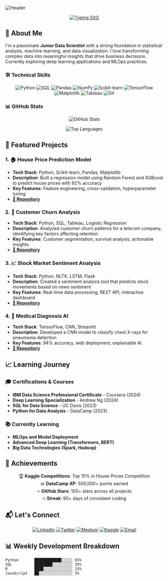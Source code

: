 ![Header](https://capsule-render.vercel.app/api?type=wave&color=gradient&height=200&section=header&text=👋%20Hi,%20I'm%20Md%20Belal%20Hossain%20Santo&fontSize=35&fontColor=white)

<div align="center">
  
[![Typing SVG](https://readme-typing-svg.demolab.com?font=Fira+Code&size=25&duration=4000&pause=1000&color=36BCF7FF&width=435&lines=Junior+Data+Scientist;Python+Enthusiast;Machine+Learning+Practitioner;Data+Storyteller)](https://git.io/typing-svg)

</div>

## 🎯 About Me

I'm a passionate **Junior Data Scientist** with a strong foundation in statistical analysis, machine learning, and data visualization. I love transforming complex data into meaningful insights that drive business decisions. Currently exploring deep learning applications and MLOps practices.

### 🛠️ Technical Skills

<div align="center">

![Python](https://img.shields.io/badge/Python-3776AB?style=for-the-badge&logo=python&logoColor=white)
![SQL](https://img.shields.io/badge/SQL-4479A1?style=for-the-badge&logo=mysql&logoColor=white)
![Pandas](https://img.shields.io/badge/Pandas-150458?style=for-the-badge&logo=pandas&logoColor=white)
![NumPy](https://img.shields.io/badge/NumPy-013243?style=for-the-badge&logo=numpy&logoColor=white)
![Scikit-learn](https://img.shields.io/badge/Scikit--learn-F7931E?style=for-the-badge&logo=scikit-learn&logoColor=white)
![TensorFlow](https://img.shields.io/badge/TensorFlow-FF6F00?style=for-the-badge&logo=tensorflow&logoColor=white)
![Matplotlib](https://img.shields.io/badge/Matplotlib-11557c?style=for-the-badge&logo=plotly&logoColor=white)
![Tableau](https://img.shields.io/badge/Tableau-E97627?style=for-the-badge&logo=tableau&logoColor=white)
![Git](https://img.shields.io/badge/Git-F05032?style=for-the-badge&logo=git&logoColor=white)

</div>

### 📊 GitHub Stats

<div align="center">
  
![GitHub Stats](https://github-readme-stats.vercel.app/api?username=bhsanto&theme=radical&hide_border=false&include_all_commits=true&count_private=true)

![Top Languages](https://github-readme-stats.vercel.app/api/top-langs/?username=bhsanto&theme=radical&hide_border=false&include_all_commits=true&count_private=true&layout=compact)

</div>

## 🚀 Featured Projects

### 1. 🏠 House Price Prediction Model
- **Tech Stack**: Python, Scikit-learn, Pandas, Matplotlib
- **Description**: Built a regression model using Random Forest and XGBoost to predict house prices with 92% accuracy
- **Key Features**: Feature engineering, cross-validation, hyperparameter tuning
- **[📁 Repository](https://github.com/[username]/house-price-prediction)**

### 2. 📱 Customer Churn Analysis
- **Tech Stack**: Python, SQL, Tableau, Logistic Regression
- **Description**: Analyzed customer churn patterns for a telecom company, identifying key factors affecting retention
- **Key Features**: Customer segmentation, survival analysis, actionable insights
- **[📁 Repository](https://github.com/[username]/customer-churn-analysis)**

### 3. 📈 Stock Market Sentiment Analysis
- **Tech Stack**: Python, NLTK, LSTM, Flask
- **Description**: Created a sentiment analysis tool that predicts stock movements based on news sentiment
- **Key Features**: Real-time data processing, REST API, interactive dashboard
- **[📁 Repository](https://github.com/[username]/stock-sentiment-analysis)**

### 4. 🏥 Medical Diagnosis AI
- **Tech Stack**: TensorFlow, CNN, Streamlit
- **Description**: Developed a CNN model to classify chest X-rays for pneumonia detection
- **Key Features**: 94% accuracy, web deployment, explainable AI
- **[📁 Repository](https://github.com/[username]/medical-diagnosis-ai)**

## 📈 Learning Journey

### 🎓 Certifications & Courses
- **IBM Data Science Professional Certificate** - Coursera (2024)
- **Deep Learning Specialization** - Andrew Ng (2024)
- **SQL for Data Science** - UC Davis (2023)
- **Python for Data Analysis** - DataCamp (2023)

### 📚 Currently Learning
- **MLOps and Model Deployment**
- **Advanced Deep Learning (Transformers, BERT)**
- **Big Data Technologies (Spark, Hadoop)**

## 🌟 Achievements

<div align="center">
  
🏆 **Kaggle Competitions**: Top 15% in House Prices Competition  
📊 **DataCamp XP**: 500,000+ points earned  
⭐ **GitHub Stars**: 100+ stars across all projects  
🔥 **Streak**: 90+ days of consistent coding

</div>

## 📬 Let's Connect

<div align="center">
  
[![LinkedIn](https://img.shields.io/badge/LinkedIn-0077B5?style=for-the-badge&logo=linkedin&logoColor=white)](https://www.linkedin.com/in/[your-profile])
[![Twitter](https://img.shields.io/badge/Twitter-1DA1F2?style=for-the-badge&logo=twitter&logoColor=white)](https://twitter.com/[your-handle])
[![Medium](https://img.shields.io/badge/Medium-12100E?style=for-the-badge&logo=medium&logoColor=white)](https://medium.com/@[your-handle])
[![Kaggle](https://img.shields.io/badge/Kaggle-20BEFF?style=for-the-badge&logo=kaggle&logoColor=white)](https://www.kaggle.com/[your-handle])
[![Email](https://img.shields.io/badge/Email-D14836?style=for-the-badge&logo=gmail&logoColor=white)](mailto:your.email@domain.com)

</div>

## 📊 Weekly Development Breakdown

<!--START_SECTION:waka-->
```text
Python       ████████████░░░░░ 65% 
SQL          ████████░░░░░░░░░ 35% 
R            ████░░░░░░░░░░░░░ 15% 
JavaScript   ██░░░░░░░░░░░░░░░ 5% 
